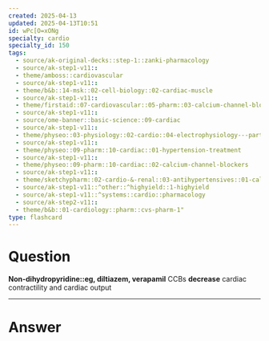 ```yaml
---
created: 2025-04-13
updated: 2025-04-13T10:51
id: wPc[O=xONg
specialty: cardio
specialty_id: 150
tags:
  - source/ak-original-decks::step-1::zanki-pharmacology
  - source/ak-step1-v11::
  - theme/amboss::cardiovascular
  - source/ak-step1-v11::
  - theme/b&b::14-msk::02-cell-biology::02-cardiac-muscle
  - source/ak-step1-v11::
  - theme/firstaid::07-cardiovascular::05-pharm::03-calcium-channel-blockers
  - source/ak-step1-v11::
  - source/ome-banner::basic-science::09-cardiac
  - source/ak-step1-v11::
  - theme/physeo::03-physiology::02-cardio::04-electrophysiology---part-1
  - source/ak-step1-v11::
  - theme/physeo::09-pharm::10-cardiac::01-hypertension-treatment
  - source/ak-step1-v11::
  - theme/physeo::09-pharm::10-cardiac::02-calcium-channel-blockers
  - source/ak-step1-v11::
  - theme/sketchypharm::02-cardio-&-renal::03-antihypertensives::01-calcium-channel-blockers
  - source/ak-step1-v11::^other::^highyield::1-highyield
  - source/ak-step1-v11::^systems::cardio::pharmacology
  - source/ak-step2-v11::
  - theme/b&b::01-cardiology::pharm::cvs-pharm-1"
type: flashcard
---
```


# Question
**Non-dihydropyridine::eg, diltiazem, verapamil** CCBs **decrease** cardiac contractility and cardiac output

---

# Answer
